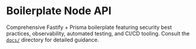 # Boilerplate Node API

Comprehensive Fastify + Prisma boilerplate featuring security best practices, observability, automated testing, and CI/CD tooling. Consult the [`docs/`](./docs) directory for detailed guidance.
